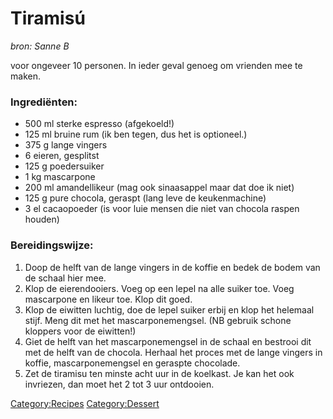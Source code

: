 Tiramisú
========

*bron: Sanne B*

voor ongeveer 10 personen. In ieder geval genoeg om vrienden mee te
maken.

### Ingrediënten:

-   500 ml sterke espresso (afgekoeld!)
-   125 ml bruine rum (ik ben tegen, dus het is optioneel.)
-   375 g lange vingers
-   6 eieren, gesplitst
-   125 g poedersuiker
-   1 kg mascarpone
-   200 ml amandellikeur (mag ook sinaasappel maar dat doe ik niet)
-   125 g pure chocola, geraspt (lang leve de keukenmachine)
-   3 el cacaopoeder (is voor luie mensen die niet van chocola raspen
    houden)

### Bereidingswijze:

1.  Doop de helft van de lange vingers in de koffie en bedek de bodem
    van de schaal hier mee.
2.  Klop de eierendooiers. Voeg op een lepel na alle suiker toe. Voeg
    mascarpone en likeur toe. Klop dit goed.
3.  Klop de eiwitten luchtig, doe de lepel suiker erbij en klop het
    helemaal stijf. Meng dit met het mascarponemengsel. (NB gebruik
    schone kloppers voor de eiwitten!)
4.  Giet de helft van het mascarponemengsel in de schaal en bestrooi dit
    met de helft van de chocola. Herhaal het proces met de lange vingers
    in koffie, mascarponemengsel en geraspte chocolade.
5.  Zet de tiramisu ten minste acht uur in de koelkast. Je kan het ook
    invriezen, dan moet het 2 tot 3 uur ontdooien.

<Category:Recipes> <Category:Dessert>

